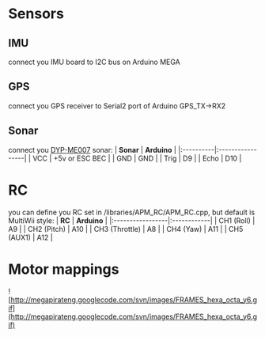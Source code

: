 # Sensors #
## IMU ##
connect you IMU board to I2C bus on Arduino MEGA
## GPS ##
connect you GPS receiver to Serial2 port of Arduino GPS\_TX->RX2
## Sonar ##
connect you [DYP-ME007](dypme007.md) sonar:
| **Sonar** | **Arduino**      |
|:----------|:-----------------|
| VCC     | +5v or ESC BEC |
| GND     | GND            |
| Trig    | D9             |
| Echo    | D10            |

# RC #
you can define you RC set in /libraries/APM\_RC/APM\_RC.cpp, but default is MultiWii style:
| **RC**           | **Arduino** |
|:-----------------|:------------|
| CH1 (Roll)     | A9        |
| CH2 (Pitch)    | A10       |
| CH3 (Throttle) | A8        |
| CH4 (Yaw)      | A11       |
| CH5 (AUX1)     | A12       |

# Motor mappings #
![http://megapirateng.googlecode.com/svn/images/FRAMES_hexa_octa_y6.gif](http://megapirateng.googlecode.com/svn/images/FRAMES_hexa_octa_y6.gif)